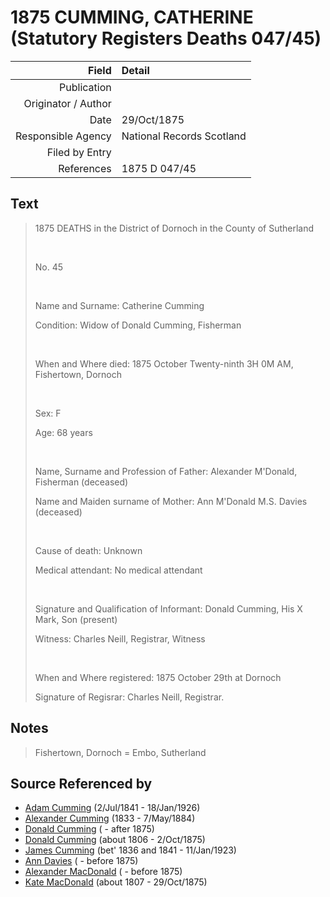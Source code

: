 ﻿---
layout: page
permalink: /sources/s33233488
---

# 1875 CUMMING, CATHERINE (Statutory Registers Deaths 047/45)

Field | Detail
---:|:---
Publication | 
Originator / Author | 
Date | 29/Oct/1875
Responsible Agency | National Records Scotland
Filed by Entry | 
References | 1875 D 047/45

## Text

> 1875 DEATHS in the District of Dornoch in the County of Sutherland
>
> <br/>
>
> No. 45
>
> <br/>
>
> Name and Surname: Catherine Cumming
>
> Condition: Widow of Donald Cumming, Fisherman
>
> <br/>
>
> When and Where died: 1875 October Twenty-ninth 3H 0M AM, Fishertown, Dornoch
>
> <br/>
>
> Sex: F
>
> Age: 68 years
>
> <br/>
>
> Name, Surname and Profession of Father: Alexander M'Donald, Fisherman (deceased)
>
> Name and Maiden surname of Mother: Ann M'Donald M.S. Davies (deceased)
>
> <br/>
>
> Cause of death: Unknown
>
> Medical attendant: No medical attendant
>
> <br/>
>
> Signature and Qualification of Informant: Donald Cumming, His X Mark, Son (present)
>
> Witness: Charles Neill, Registrar, Witness
>
> <br/>
>
> When and Where registered: 1875 October 29th at Dornoch
>
> Signature of Regisrar: Charles Neill, Registrar.
>

## Notes

> Fishertown, Dornoch = Embo, Sutherland
>


## Source Referenced by

* [Adam Cumming](../people/@55409960@-adam-cumming-b1841-7-2-d1926-1-18.md) (2/Jul/1841 - 18/Jan/1926)
* [Alexander Cumming](../people/@7028096@-alexander-cumming-b1833-d1884-5-7.md) (1833 - 7/May/1884)
* [Donald Cumming](../people/@69575920@-donald-cumming-b-d1875.md) ( - after 1875)
* [Donald Cumming](../people/@45726416@-donald-cumming-b1806-d1875-10-2.md) (about 1806 - 2/Oct/1875)
* [James Cumming](../people/@66384942@-james-cumming-b1836~1841-d1923-1-11.md) (bet' 1836 and 1841 - 11/Jan/1923)
* [Ann Davies](../people/@759904@-ann-davies-b-d1875.md) ( - before 1875)
* [Alexander MacDonald](../people/@47072524@-alexander-macdonald-b-d1875.md) ( - before 1875)
* [Kate MacDonald](../people/@28255030@-kate-macdonald-b1807-d1875-10-29.md) (about 1807 - 29/Oct/1875)
